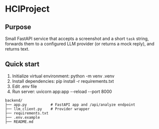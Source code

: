 # HCIProject

## Purpose
Small FastAPI service that accepts a screenshot and a short `task` string, forwards them to a configured LLM provider (or returns a mock reply), and returns text.

## Quick start
1. Initialize virtual environment: python -m venv .venv
2. Install dependencies: pip install -r requirements.txt
3. Edit .env file
4. Run server: uvicorn app:app --reload --port 8000

```
backend/
├── app.py           # FastAPI app and /api/analyze endpoint
├── llm_client.py    # Provider wrapper 
├── requirements.txt
├── .env.example
├── README.md        
```
